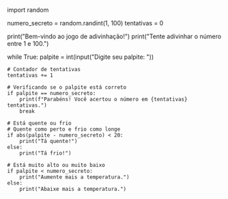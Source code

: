 import random

numero_secreto = random.randint(1, 100)
tentativas = 0

print("Bem-vindo ao jogo de adivinhação!")
print("Tente adivinhar o número entre 1 e 100.")

while True:
    palpite = int(input("Digite seu palpite: "))
    
    # Contador de tentativas
    tentativas += 1
    
    # Verificando se o palpite está correto
    if palpite == numero_secreto:
        print(f"Parabéns! Você acertou o número em {tentativas} tentativas.")
        break
    
    # Está quente ou frio
    # Quente como perto e frio como longe
    if abs(palpite - numero_secreto) < 20:
        print("Tá quente!")
    else:
        print("Tá frio!")
    
    # Está muito alto ou muito baixo
    if palpite < numero_secreto:
        print("Aumente mais a temperatura.")
    else:
        print("Abaixe mais a temperatura.")
